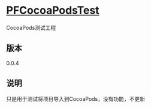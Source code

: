 [PFCocoaPodsTest](https://github.com/PFei-He/PFCocoaPodsTest)
===
CocoaPods测试工程
 
版本
---
0.0.4

说明
---
只是用于测试将项目导入到CocoaPods，没有功能，不更新
